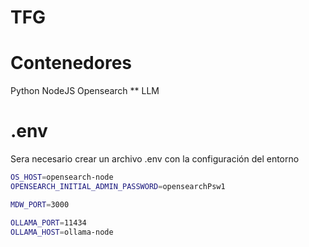 # TFG

# Contenedores
Python
NodeJS
Opensearch
** LLM


# .env
Sera necesario crear un archivo .env con la configuración del entorno
```bash
OS_HOST=opensearch-node
OPENSEARCH_INITIAL_ADMIN_PASSWORD=opensearchPsw1

MDW_PORT=3000

OLLAMA_PORT=11434
OLLAMA_HOST=ollama-node
```